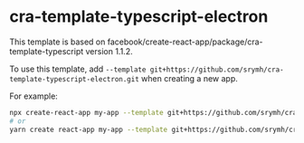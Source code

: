 # cra-template-typescript-electron

This template is based on facebook/create-react-app/package/cra-template-typescript version 1.1.2.

To use this template, add `--template git+https://github.com/srymh/cra-template-typescript-electron.git` when creating a new app.	

For example:	

```sh	
npx create-react-app my-app --template git+https://github.com/srymh/cra-template-typescript-electron.git
# or	
yarn create react-app my-app --template git+https://github.com/srymh/cra-template-typescript-electron.git
```
